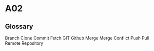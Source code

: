 # A02





## Glossary 
Branch
Clone
Commit
Fetch
GIT
Github
Merge
Merge Conflict
Push
Pull
Remote
Repository
